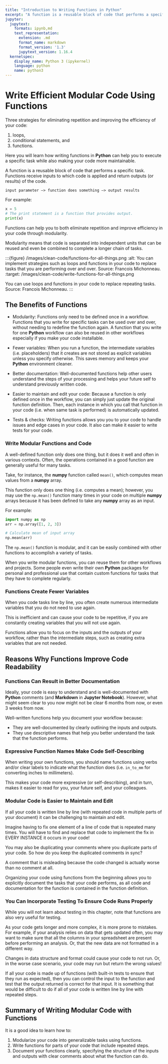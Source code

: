 ```yaml
---
title: "Introduction to Writing Functions in Python"
excerpt: "A function is a reusable block of code that performs a specific task. Learn how to use functions to write DRY (Do Not Repeat Yourself) code in Python."
jupyter:
  jupytext:
    formats: ipynb,md
    text_representation:
      extension: .md
      format_name: markdown
      format_version: '1.3'
      jupytext_version: 1.16.4
  kernelspec:
    display_name: Python 3 (ipykernel)
    language: python
    name: python3
---
```


<!-- #region editable=true slideshow={"slide_type": ""} -->
# Write Efficient Modular Code Using Functions

Three strategies for eliminating repetition and improving the efficiency of your code:

1. loops,
2. conditional statements, and
3. functions.

Here you will learn how writing functions in **Python** can help you to execute a specific task while also making your code more maintainable.

A function is a reusable block of code that performs a specific task. Functions receive inputs to which code is applied and return outputs (or results) of the code.

`input parameter –> function does something –> output results`

For example:
<!-- #endregion -->

```python editable=true slideshow={"slide_type": ""}
x = 5
# The print statement is a function that provides output.
print(x)
```

<!-- #region editable=true slideshow={"slide_type": ""} -->
Functions can help you to both eliminate repetition and improve efficiency in your code through modularity.

Modularity means that code is separated into independent units that can be reused and even be combined to complete a longer chain of tasks.

:::{figure} /images/clean-code/functions-for-all-things.png
:alt: You can implement strategies such as loops and functions in your code to replace tasks that you are performing over and over. Source: Francois Michonneau.
:target: /images/clean-code/write-functions-for-all-things.png

You can use loops and functions in your code to replace repeating tasks.  
Source: Francois Michonneau.
:::

## The Benefits of Functions

* Modularity: Functions only need to be defined once in a workflow. Functions that you write for specific tasks can be used over and over, without needing to redefine the function again. A function that you write for one **Python** workflow can also be reused in other workflows especially if you make your code installable.

* Fewer variables: When you run a function, the intermediate variables (i.e. placeholders) that it creates are not stored as explicit variables unless you specify otherwise. This saves memory and keeps your **Python** environment cleaner.

* Better documentation: Well-documented functions help other users understand the steps of your processing and helps your future self to understand previously written code.

* Easier to maintain and edit your code: Because a function is only defined once in the workflow, you can simply just update the original function definition. Then, each instance in which you call that function in your code (i.e. when same task is performed) is automatically updated.

* Tests & checks: Writing functions allows you you to your code to handle issues and edge cases in your code. It also can make it easier to write tests for your code.

### Write Modular Functions and Code

A well-defined function only does one thing, but it does it well and often in various contexts. Often, the operations contained in a good function are generally useful for many tasks.

Take, for instance, the **numpy** function called `mean()`, which computes mean values from a **numpy** array.

This function only does one thing (i.e. computes a mean); however, you may use the `np.mean()` function many times in your code on multiple **numpy** arrays because it has been defined to take any **numpy** array as an input.

For example:
<!-- #endregion -->

```python
import numpy as np
arr = np.array([1, 2, 3])

# Calculate mean of input array
np.mean(arr)
```

<!-- #region editable=true slideshow={"slide_type": ""} -->
The `np.mean()` function is modular, and it can be easily combined with other functions to accomplish a variety of tasks.

When you write modular functions, you can reuse them for other workflows and projects. Some people even write their own **Python** packages for personal and professional use that contain custom functions for tasks that they have to complete regularly.

### Functions Create Fewer Variables

When you code tasks line by line, you often create numerous intermediate variables that you do not need to use again.

This is inefficient and can cause your code to be repetitive, if you are constantly creating variables that you will not use again.

Functions allow you to focus on the inputs and the outputs of your workflow, rather than the intermediate steps, such as creating extra variables that are not needed.

## Reasons Why Functions Improve Code Readability

### Functions Can Result in Better Documentation

Ideally, your code is easy to understand and is well-documented with **Python** comments (and **Markdown** in **Jupyter Notebook**). However, what might seem clear to you now might not be clear 6 months from now, or even 3 weeks from now.

Well-written functions help you document your workflow because:

* They are well-documented by clearly outlining the inputs and outputs.
* They use descriptive names that help you better understand the task that the function performs.

### Expressive Function Names Make Code Self-Describing

When writing your own functions, you should name functions using verbs and/or clear labels to indicate what the function does (i.e. `in_to_mm` for converting inches to millimeters).

This makes your code more expressive (or self-describing), and in turn, makes it easier to read for you, your future self, and your colleagues.

### Modular Code is Easier to Maintain and Edit

If all your code is written line by line (with repeated code in multiple parts of your document) it can be challenging to maintain and edit.

Imagine having to fix one element of a line of code that is repeated many times. You will have to find and replace that code to implement the fix in EVERY INSTANCE it occurs in your code!

You may also be duplicating your comments where you duplicate parts of your code. So how do you keep the duplicated comments in sync?

A comment that is misleading because the code changed is actually worse than no comment at all.

Organizing your code using functions from the beginning allows you to explicitly document the tasks that your code performs, as all code and documentation for the function is contained in the function definition.

### You Can Incorporate Testing To Ensure Code Runs Properly

While you will not learn about testing in this chapter, note that functions are also very useful for testing.

As your code gets longer and more complex, it is more prone to mistakes. For example, if your analysis relies on data that gets updated often, you may want to make sure that all the columns in your spreadsheet are present before performing an analysis. Or, that the new data are not formatted in a different way.

Changes in data structure and format could cause your code to not run. Or, in the worse case scenario, your code may run but return the wrong values!

If all your code is made up of functions (with built-in tests to ensure that they run as expected), then you can control the input to the function and test that the output returned is correct for that input. It is something that would be difficult to do if all of your code is written line by line with repeated steps.

## Summary of Writing Modular Code with Functions

It is a good idea to learn how to:

1. Modularize your code into generalizable tasks using functions.
2. Write functions for parts of your code that include repeated steps.
3. Document your functions clearly, specifying the structure of the inputs and outputs with clear comments about what the function can do.
<!-- #endregion -->
